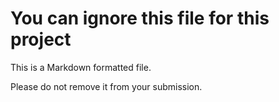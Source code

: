 # You can ignore this file for this project

This is a Markdown formatted file.

Please do not remove it from your submission.
